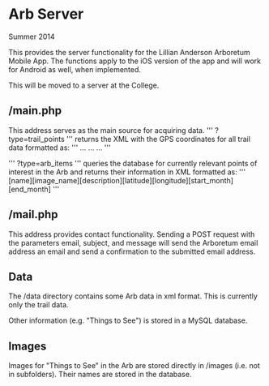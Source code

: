 Arb Server
==========

Summer 2014

This provides the server functionality for the Lillian Anderson Arboretum Mobile App. The functions apply to the iOS version of the app and will work for Android as well, when implemented.

This will be moved to a server at the College.


/main.php
---------

This address serves as the main source for acquiring data.
'''
?type=trail_points
'''
returns the XML with the GPS coordinates for all trail data formatted as:
'''
<trails>
<rte>
		<rtept lat=”[latitude]” lon=”[longitude]” trail=”1”>
		</rtept>
		…
	</rte>
	<rte>
		<rtept lat=”[latitude]” lon=”[longitude]” trail=”2”>
		</rtept>
		…
	</rte>
	…
</trails>
'''

'''
?type=arb_items
'''
queries the database for currently relevant points of interest in the Arb and returns their information in XML formatted as:
'''
<item><name>[name]</name><image>[image_name]</image><description>[description]</description><coords><lat>[latitude]</lat><lon>[longitude]</lon></coords><dates><start>[start_month]</start><end>[end_month]</end></dates></item>
'''


/mail.php
---------

This address provides contact functionality. Sending a POST request with the parameters email, subject, and message will send the Arboretum email address an email and send a confirmation to the submitted email address.


Data
----

The /data directory contains some Arb data in xml format. This is currently only the trail data.

Other information (e.g. "Things to See") is stored in a MySQL database.


Images
------

Images for "Things to See" in the Arb are stored directly in /images (i.e. not in subfolders). Their names are stored in the database.
